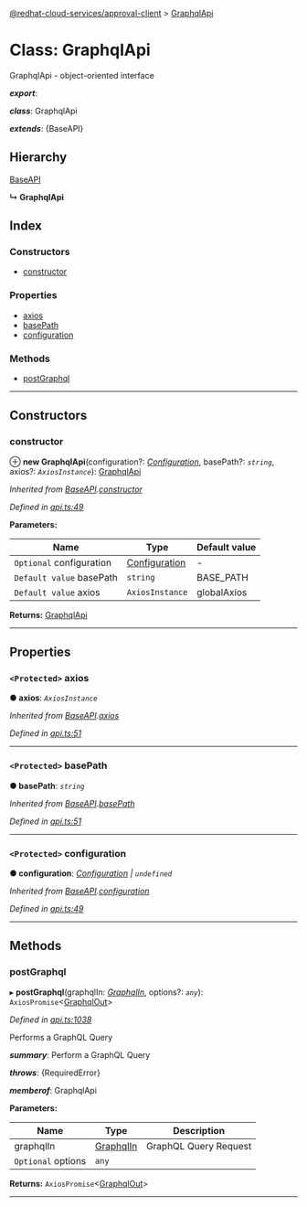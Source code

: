[@redhat-cloud-services/approval-client](../README.md) > [GraphqlApi](../classes/graphqlapi.md)

# Class: GraphqlApi

GraphqlApi - object-oriented interface

*__export__*: 

*__class__*: GraphqlApi

*__extends__*: {BaseAPI}

## Hierarchy

 [BaseAPI](baseapi.md)

**↳ GraphqlApi**

## Index

### Constructors

* [constructor](graphqlapi.md#constructor)

### Properties

* [axios](graphqlapi.md#axios)
* [basePath](graphqlapi.md#basepath)
* [configuration](graphqlapi.md#configuration)

### Methods

* [postGraphql](graphqlapi.md#postgraphql)

---

## Constructors

<a id="constructor"></a>

###  constructor

⊕ **new GraphqlApi**(configuration?: *[Configuration](configuration.md)*, basePath?: *`string`*, axios?: *`AxiosInstance`*): [GraphqlApi](graphqlapi.md)

*Inherited from [BaseAPI](baseapi.md).[constructor](baseapi.md#constructor)*

*Defined in [api.ts:49](https://github.com/karelhala/javascript-clients/blob/master/packages/approval/api.ts#L49)*

**Parameters:**

| Name | Type | Default value |
| ------ | ------ | ------ |
| `Optional` configuration | [Configuration](configuration.md) | - |
| `Default value` basePath | `string` |  BASE_PATH |
| `Default value` axios | `AxiosInstance` |  globalAxios |

**Returns:** [GraphqlApi](graphqlapi.md)

___

## Properties

<a id="axios"></a>

### `<Protected>` axios

**● axios**: *`AxiosInstance`*

*Inherited from [BaseAPI](baseapi.md).[axios](baseapi.md#axios)*

*Defined in [api.ts:51](https://github.com/karelhala/javascript-clients/blob/master/packages/approval/api.ts#L51)*

___
<a id="basepath"></a>

### `<Protected>` basePath

**● basePath**: *`string`*

*Inherited from [BaseAPI](baseapi.md).[basePath](baseapi.md#basepath)*

*Defined in [api.ts:51](https://github.com/karelhala/javascript-clients/blob/master/packages/approval/api.ts#L51)*

___
<a id="configuration"></a>

### `<Protected>` configuration

**● configuration**: *[Configuration](configuration.md) \| `undefined`*

*Inherited from [BaseAPI](baseapi.md).[configuration](baseapi.md#configuration)*

*Defined in [api.ts:49](https://github.com/karelhala/javascript-clients/blob/master/packages/approval/api.ts#L49)*

___

## Methods

<a id="postgraphql"></a>

###  postGraphql

▸ **postGraphql**(graphqlIn: *[GraphqlIn](../interfaces/graphqlin.md)*, options?: *`any`*): `AxiosPromise`<[GraphqlOut](../interfaces/graphqlout.md)>

*Defined in [api.ts:1038](https://github.com/karelhala/javascript-clients/blob/master/packages/approval/api.ts#L1038)*

Performs a GraphQL Query

*__summary__*: Perform a GraphQL Query

*__throws__*: {RequiredError}

*__memberof__*: GraphqlApi

**Parameters:**

| Name | Type | Description |
| ------ | ------ | ------ |
| graphqlIn | [GraphqlIn](../interfaces/graphqlin.md) |  GraphQL Query Request |
| `Optional` options | `any` |

**Returns:** `AxiosPromise`<[GraphqlOut](../interfaces/graphqlout.md)>

___

